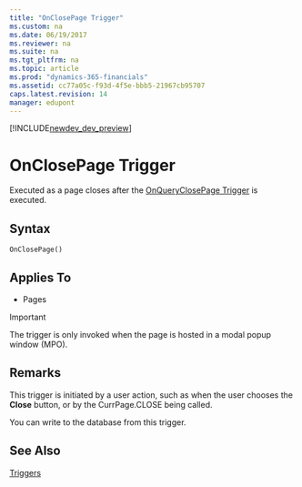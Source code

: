 ```yaml
---
title: "OnClosePage Trigger"
ms.custom: na
ms.date: 06/19/2017
ms.reviewer: na
ms.suite: na
ms.tgt_pltfrm: na
ms.topic: article
ms.prod: "dynamics-365-financials"
ms.assetid: cc77a05c-f93d-4f5e-bbb5-21967cb95707
caps.latest.revision: 14
manager: edupont
---
```


[!INCLUDE[newdev_dev_preview](../includes/newdev_dev_preview.md)]

# OnClosePage Trigger
Executed as a page closes after the [OnQueryClosePage Trigger](devenv-onqueryclosepage-trigger.md) is executed.  

## Syntax  

```  
OnClosePage()  
```  

## Applies To  

-   Pages  

<!--NAV
> [!IMPORTANT]  
>  The OnClosePage trigger is not fully supported by the [!INCLUDE[nav_web](../includes/nav_web_md.md)]. When the page displays in the [!INCLUDE[nav_web](../includes/nav_web_md.md)], the trigger is only invoked when the page is hosted in a modal popup window \(MPO\).
-->  

> [!IMPORTANT]  
>  The trigger is only invoked when the page is hosted in a modal popup window \(MPO\).

## Remarks  
 This trigger is initiated by a user action, such as when the user chooses the **Close** button, or by the CurrPage.CLOSE  being called.  

 You can write to the database from this trigger.

## See Also  
 [Triggers](devenv-triggers.md)  